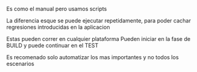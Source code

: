 Es como el manual pero usamos scripts

La diferencia esque se puede ejecutar repetidamente, para poder cachar regresiones introducidas en la aplicacion

Estas pueden correr en cualquier plataforma
Pueden iniciar en la fase de BUILD y puede continuar en el TEST

Es recomenado solo automatizar los mas importantes y no todos los escenarios

